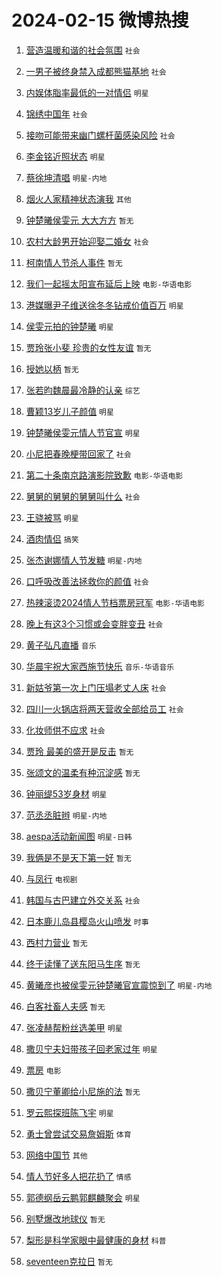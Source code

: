 # 2024-02-15 微博热搜 
1. [营造温暖和谐的社会氛围](https://m.weibo.cn/search?containerid=100103type%3D1%26t%3D10%26q%3D%23%E8%90%A5%E9%80%A0%E6%B8%A9%E6%9A%96%E5%92%8C%E8%B0%90%E7%9A%84%E7%A4%BE%E4%BC%9A%E6%B0%9B%E5%9B%B4%23&stream_entry_id=51&isnewpage=1&extparam=seat%3D1%26pos%3D0%26dgr%3D0%26filter_type%3Drealtimehot%26c_type%3D51%26stream_entry_id%3D51%26cate%3D10103%26q%3D%2523%25E8%2590%25A5%25E9%2580%25A0%25E6%25B8%25A9%25E6%259A%2596%25E5%2592%258C%25E8%25B0%2590%25E7%259A%2584%25E7%25A4%25BE%25E4%25BC%259A%25E6%25B0%259B%25E5%259B%25B4%2523%26display_time%3D1707930266%26pre_seqid%3D1707930266480029873121) `社会` 

2. [一男子被终身禁入成都熊猫基地](https://m.weibo.cn/search?containerid=100103type%3D1%26t%3D10%26q%3D%23%E4%B8%80%E7%94%B7%E5%AD%90%E8%A2%AB%E7%BB%88%E8%BA%AB%E7%A6%81%E5%85%A5%E6%88%90%E9%83%BD%E7%86%8A%E7%8C%AB%E5%9F%BA%E5%9C%B0%23&stream_entry_id=31&isnewpage=1&extparam=seat%3D1%26band_rank%3D1%26filter_type%3Drealtimehot%26c_type%3D31%26realpos%3D1%26cate%3D5001%26lcate%3D5001%26flag%3D2%26dgr%3D0%26q%3D%2523%25E4%25B8%2580%25E7%2594%25B7%25E5%25AD%2590%25E8%25A2%25AB%25E7%25BB%2588%25E8%25BA%25AB%25E7%25A6%2581%25E5%2585%25A5%25E6%2588%2590%25E9%2583%25BD%25E7%2586%258A%25E7%258C%25AB%25E5%259F%25BA%25E5%259C%25B0%2523%26stream_entry_id%3D31%26pos%3D0%26display_time%3D1707930266%26pre_seqid%3D1707930266480029873121) `社会` 

3. [内娱体脂率最低的一对情侣](https://m.weibo.cn/search?containerid=100103type%3D1%26t%3D10%26q%3D%23%E5%86%85%E5%A8%B1%E4%BD%93%E8%84%82%E7%8E%87%E6%9C%80%E4%BD%8E%E7%9A%84%E4%B8%80%E5%AF%B9%E6%83%85%E4%BE%A3%23&stream_entry_id=31&isnewpage=1&extparam=seat%3D1%26band_rank%3D2%26filter_type%3Drealtimehot%26c_type%3D31%26realpos%3D2%26cate%3D5001%26lcate%3D5001%26flag%3D16%26dgr%3D0%26q%3D%2523%25E5%2586%2585%25E5%25A8%25B1%25E4%25BD%2593%25E8%2584%2582%25E7%258E%2587%25E6%259C%2580%25E4%25BD%258E%25E7%259A%2584%25E4%25B8%2580%25E5%25AF%25B9%25E6%2583%2585%25E4%25BE%25A3%2523%26stream_entry_id%3D31%26pos%3D1%26display_time%3D1707930266%26pre_seqid%3D1707930266480029873121) `明星` 

4. [锦绣中国年](https://m.weibo.cn/search?containerid=100103type%3D1%26t%3D10%26q%3D%23%E9%94%A6%E7%BB%A3%E4%B8%AD%E5%9B%BD%E5%B9%B4%23&stream_entry_id=31&isnewpage=1&extparam=seat%3D1%26band_rank%3D3%26filter_type%3Drealtimehot%26c_type%3D31%26realpos%3D3%26cate%3D5001%26lcate%3D5001%26flag%3D0%26dgr%3D0%26q%3D%2523%25E9%2594%25A6%25E7%25BB%25A3%25E4%25B8%25AD%25E5%259B%25BD%25E5%25B9%25B4%2523%26stream_entry_id%3D31%26pos%3D2%26display_time%3D1707930266%26pre_seqid%3D1707930266480029873121) `社会` 

5. [接吻可能带来幽门螺杆菌感染风险](https://m.weibo.cn/search?containerid=100103type%3D1%26t%3D10%26q%3D%23%E6%8E%A5%E5%90%BB%E5%8F%AF%E8%83%BD%E5%B8%A6%E6%9D%A5%E5%B9%BD%E9%97%A8%E8%9E%BA%E6%9D%86%E8%8F%8C%E6%84%9F%E6%9F%93%E9%A3%8E%E9%99%A9%23&stream_entry_id=31&isnewpage=1&extparam=seat%3D1%26band_rank%3D4%26filter_type%3Drealtimehot%26c_type%3D31%26realpos%3D4%26cate%3D5001%26lcate%3D5001%26flag%3D1%26dgr%3D0%26q%3D%2523%25E6%258E%25A5%25E5%2590%25BB%25E5%258F%25AF%25E8%2583%25BD%25E5%25B8%25A6%25E6%259D%25A5%25E5%25B9%25BD%25E9%2597%25A8%25E8%259E%25BA%25E6%259D%2586%25E8%258F%258C%25E6%2584%259F%25E6%259F%2593%25E9%25A3%258E%25E9%2599%25A9%2523%26stream_entry_id%3D31%26pos%3D3%26display_time%3D1707930266%26pre_seqid%3D1707930266480029873121) `社会` 

6. [李金铭近照状态](https://m.weibo.cn/search?containerid=100103type%3D1%26t%3D10%26q%3D%23%E6%9D%8E%E9%87%91%E9%93%AD%E8%BF%91%E7%85%A7%E7%8A%B6%E6%80%81%23&stream_entry_id=31&isnewpage=1&extparam=seat%3D1%26band_rank%3D5%26filter_type%3Drealtimehot%26c_type%3D31%26realpos%3D5%26cate%3D5001%26lcate%3D5001%26flag%3D2%26dgr%3D0%26q%3D%2523%25E6%259D%258E%25E9%2587%2591%25E9%2593%25AD%25E8%25BF%2591%25E7%2585%25A7%25E7%258A%25B6%25E6%2580%2581%2523%26stream_entry_id%3D31%26pos%3D4%26display_time%3D1707930266%26pre_seqid%3D1707930266480029873121) `明星` 

7. [蔡徐坤清唱](https://m.weibo.cn/search?containerid=100103type%3D1%26t%3D10%26q%3D%23%E8%94%A1%E5%BE%90%E5%9D%A4%E6%B8%85%E5%94%B1%23&stream_entry_id=31&isnewpage=1&extparam=seat%3D1%26band_rank%3D6%26filter_type%3Drealtimehot%26c_type%3D31%26realpos%3D6%26cate%3D5001%26lcate%3D5001%26flag%3D0%26dgr%3D0%26q%3D%2523%25E8%2594%25A1%25E5%25BE%2590%25E5%259D%25A4%25E6%25B8%2585%25E5%2594%25B1%2523%26stream_entry_id%3D31%26pos%3D5%26display_time%3D1707930266%26pre_seqid%3D1707930266480029873121) `明星-内地` 

8. [烟火人家精神状态演我](https://m.weibo.cn/search?containerid=100103type%3D1%26t%3D10%26q%3D%23%E7%83%9F%E7%81%AB%E4%BA%BA%E5%AE%B6%E7%B2%BE%E7%A5%9E%E7%8A%B6%E6%80%81%E6%BC%94%E6%88%91%23&stream_entry_id=31&isnewpage=1&extparam=seat%3D1%26band_rank%3D7%26lcate%3D5001%26filter_type%3Drealtimehot%26cate%3D5001%26q%3D%2523%25E7%2583%259F%25E7%2581%25AB%25E4%25BA%25BA%25E5%25AE%25B6%25E7%25B2%25BE%25E7%25A5%259E%25E7%258A%25B6%25E6%2580%2581%25E6%25BC%2594%25E6%2588%2591%2523%26dgr%3D0%26pos%3D6%26adid%3D223400%26topic_ad%3D1%26stream_entry_id%3D31%26is_ad_pos%3D1%26c_type%3D31%26display_time%3D1707930266%26pre_seqid%3D1707930266480029873121) `其他` 

9. [钟楚曦侯雯元 大大方方](https://m.weibo.cn/search?containerid=100103type%3D1%26t%3D10%26q%3D%E9%92%9F%E6%A5%9A%E6%9B%A6%E4%BE%AF%E9%9B%AF%E5%85%83+%E5%A4%A7%E5%A4%A7%E6%96%B9%E6%96%B9&stream_entry_id=31&isnewpage=1&extparam=seat%3D1%26band_rank%3D7%26filter_type%3Drealtimehot%26c_type%3D31%26realpos%3D7%26cate%3D5001%26lcate%3D5001%26flag%3D16%26dgr%3D0%26q%3D%25E9%2592%259F%25E6%25A5%259A%25E6%259B%25A6%25E4%25BE%25AF%25E9%259B%25AF%25E5%2585%2583%2520%25E5%25A4%25A7%25E5%25A4%25A7%25E6%2596%25B9%25E6%2596%25B9%26stream_entry_id%3D31%26pos%3D7%26display_time%3D1707930266%26pre_seqid%3D1707930266480029873121) `暂无` 

10. [农村大龄男开始迎娶二婚女](https://m.weibo.cn/search?containerid=100103type%3D1%26t%3D10%26q%3D%23%E5%86%9C%E6%9D%91%E5%A4%A7%E9%BE%84%E7%94%B7%E5%BC%80%E5%A7%8B%E8%BF%8E%E5%A8%B6%E4%BA%8C%E5%A9%9A%E5%A5%B3%23&stream_entry_id=31&isnewpage=1&extparam=seat%3D1%26band_rank%3D8%26filter_type%3Drealtimehot%26c_type%3D31%26realpos%3D8%26cate%3D5001%26lcate%3D5001%26flag%3D2%26dgr%3D0%26q%3D%2523%25E5%2586%259C%25E6%259D%2591%25E5%25A4%25A7%25E9%25BE%2584%25E7%2594%25B7%25E5%25BC%2580%25E5%25A7%258B%25E8%25BF%258E%25E5%25A8%25B6%25E4%25BA%258C%25E5%25A9%259A%25E5%25A5%25B3%2523%26stream_entry_id%3D31%26pos%3D8%26display_time%3D1707930266%26pre_seqid%3D1707930266480029873121) `社会` 

11. [柯南情人节杀人事件](https://m.weibo.cn/search?containerid=100103type%3D1%26t%3D10%26q%3D%E6%9F%AF%E5%8D%97%E6%83%85%E4%BA%BA%E8%8A%82%E6%9D%80%E4%BA%BA%E4%BA%8B%E4%BB%B6&stream_entry_id=31&isnewpage=1&extparam=seat%3D1%26band_rank%3D9%26filter_type%3Drealtimehot%26c_type%3D31%26realpos%3D9%26cate%3D5001%26lcate%3D5001%26flag%3D2%26dgr%3D0%26q%3D%25E6%259F%25AF%25E5%258D%2597%25E6%2583%2585%25E4%25BA%25BA%25E8%258A%2582%25E6%259D%2580%25E4%25BA%25BA%25E4%25BA%258B%25E4%25BB%25B6%26stream_entry_id%3D31%26pos%3D9%26display_time%3D1707930266%26pre_seqid%3D1707930266480029873121) `暂无` 

12. [我们一起摇太阳宣布延后上映](https://m.weibo.cn/search?containerid=100103type%3D1%26t%3D10%26q%3D%23%E6%88%91%E4%BB%AC%E4%B8%80%E8%B5%B7%E6%91%87%E5%A4%AA%E9%98%B3%E5%AE%A3%E5%B8%83%E5%BB%B6%E5%90%8E%E4%B8%8A%E6%98%A0%23&stream_entry_id=31&isnewpage=1&extparam=seat%3D1%26band_rank%3D10%26filter_type%3Drealtimehot%26c_type%3D31%26realpos%3D10%26cate%3D5001%26lcate%3D5001%26flag%3D0%26dgr%3D0%26q%3D%2523%25E6%2588%2591%25E4%25BB%25AC%25E4%25B8%2580%25E8%25B5%25B7%25E6%2591%2587%25E5%25A4%25AA%25E9%2598%25B3%25E5%25AE%25A3%25E5%25B8%2583%25E5%25BB%25B6%25E5%2590%258E%25E4%25B8%258A%25E6%2598%25A0%2523%26stream_entry_id%3D31%26pos%3D10%26display_time%3D1707930266%26pre_seqid%3D1707930266480029873121) `电影-华语电影` 

13. [港媒曝尹子维送徐冬冬钻戒价值百万](https://m.weibo.cn/search?containerid=100103type%3D1%26t%3D10%26q%3D%23%E6%B8%AF%E5%AA%92%E6%9B%9D%E5%B0%B9%E5%AD%90%E7%BB%B4%E9%80%81%E5%BE%90%E5%86%AC%E5%86%AC%E9%92%BB%E6%88%92%E4%BB%B7%E5%80%BC%E7%99%BE%E4%B8%87%23&stream_entry_id=31&isnewpage=1&extparam=seat%3D1%26band_rank%3D11%26filter_type%3Drealtimehot%26c_type%3D31%26realpos%3D11%26cate%3D5001%26lcate%3D5001%26flag%3D1%26dgr%3D0%26q%3D%2523%25E6%25B8%25AF%25E5%25AA%2592%25E6%259B%259D%25E5%25B0%25B9%25E5%25AD%2590%25E7%25BB%25B4%25E9%2580%2581%25E5%25BE%2590%25E5%2586%25AC%25E5%2586%25AC%25E9%2592%25BB%25E6%2588%2592%25E4%25BB%25B7%25E5%2580%25BC%25E7%2599%25BE%25E4%25B8%2587%2523%26stream_entry_id%3D31%26pos%3D11%26display_time%3D1707930266%26pre_seqid%3D1707930266480029873121) `明星` 

14. [侯雯元拍的钟楚曦](https://m.weibo.cn/search?containerid=100103type%3D1%26t%3D10%26q%3D%23%E4%BE%AF%E9%9B%AF%E5%85%83%E6%8B%8D%E7%9A%84%E9%92%9F%E6%A5%9A%E6%9B%A6%23&stream_entry_id=31&isnewpage=1&extparam=seat%3D1%26band_rank%3D12%26filter_type%3Drealtimehot%26c_type%3D31%26realpos%3D12%26cate%3D5001%26lcate%3D5001%26flag%3D2%26dgr%3D0%26q%3D%2523%25E4%25BE%25AF%25E9%259B%25AF%25E5%2585%2583%25E6%258B%258D%25E7%259A%2584%25E9%2592%259F%25E6%25A5%259A%25E6%259B%25A6%2523%26stream_entry_id%3D31%26pos%3D12%26display_time%3D1707930266%26pre_seqid%3D1707930266480029873121) `明星` 

15. [贾玲张小斐 珍贵的女性友谊](https://m.weibo.cn/search?containerid=100103type%3D1%26t%3D10%26q%3D%E8%B4%BE%E7%8E%B2%E5%BC%A0%E5%B0%8F%E6%96%90+%E7%8F%8D%E8%B4%B5%E7%9A%84%E5%A5%B3%E6%80%A7%E5%8F%8B%E8%B0%8A&stream_entry_id=31&isnewpage=1&extparam=seat%3D1%26band_rank%3D13%26filter_type%3Drealtimehot%26c_type%3D31%26realpos%3D13%26cate%3D5001%26lcate%3D5001%26flag%3D0%26dgr%3D0%26q%3D%25E8%25B4%25BE%25E7%258E%25B2%25E5%25BC%25A0%25E5%25B0%258F%25E6%2596%2590%2520%25E7%258F%258D%25E8%25B4%25B5%25E7%259A%2584%25E5%25A5%25B3%25E6%2580%25A7%25E5%258F%258B%25E8%25B0%258A%26stream_entry_id%3D31%26pos%3D13%26display_time%3D1707930266%26pre_seqid%3D1707930266480029873121) `暂无` 

16. [授她以柄](https://m.weibo.cn/search?containerid=100103type%3D1%26t%3D10%26q%3D%E6%8E%88%E5%A5%B9%E4%BB%A5%E6%9F%84&stream_entry_id=31&isnewpage=1&extparam=seat%3D1%26band_rank%3D14%26filter_type%3Drealtimehot%26c_type%3D31%26realpos%3D14%26cate%3D5001%26lcate%3D5001%26flag%3D1%26dgr%3D0%26q%3D%25E6%258E%2588%25E5%25A5%25B9%25E4%25BB%25A5%25E6%259F%2584%26stream_entry_id%3D31%26pos%3D14%26display_time%3D1707930266%26pre_seqid%3D1707930266480029873121) `暂无` 

17. [张若昀魏晨最冷静的认亲](https://m.weibo.cn/search?containerid=100103type%3D1%26t%3D10%26q%3D%E5%BC%A0%E8%8B%A5%E6%98%80%E9%AD%8F%E6%99%A8%E6%9C%80%E5%86%B7%E9%9D%99%E7%9A%84%E8%AE%A4%E4%BA%B2&stream_entry_id=31&isnewpage=1&extparam=seat%3D1%26band_rank%3D15%26filter_type%3Drealtimehot%26c_type%3D31%26realpos%3D15%26cate%3D5001%26lcate%3D5001%26flag%3D2%26dgr%3D0%26q%3D%25E5%25BC%25A0%25E8%258B%25A5%25E6%2598%2580%25E9%25AD%258F%25E6%2599%25A8%25E6%259C%2580%25E5%2586%25B7%25E9%259D%2599%25E7%259A%2584%25E8%25AE%25A4%25E4%25BA%25B2%26stream_entry_id%3D31%26pos%3D15%26display_time%3D1707930266%26pre_seqid%3D1707930266480029873121) `综艺` 

18. [曹颖13岁儿子颜值](https://m.weibo.cn/search?containerid=100103type%3D1%26t%3D10%26q%3D%23%E6%9B%B9%E9%A2%9613%E5%B2%81%E5%84%BF%E5%AD%90%E9%A2%9C%E5%80%BC%23&stream_entry_id=31&isnewpage=1&extparam=seat%3D1%26band_rank%3D16%26filter_type%3Drealtimehot%26c_type%3D31%26realpos%3D16%26cate%3D5001%26lcate%3D5001%26flag%3D2%26dgr%3D0%26q%3D%2523%25E6%259B%25B9%25E9%25A2%259613%25E5%25B2%2581%25E5%2584%25BF%25E5%25AD%2590%25E9%25A2%259C%25E5%2580%25BC%2523%26stream_entry_id%3D31%26pos%3D16%26display_time%3D1707930266%26pre_seqid%3D1707930266480029873121) `明星` 

19. [钟楚曦侯雯元情人节官宣](https://m.weibo.cn/search?containerid=100103type%3D1%26t%3D10%26q%3D%23%E9%92%9F%E6%A5%9A%E6%9B%A6%E4%BE%AF%E9%9B%AF%E5%85%83%E6%83%85%E4%BA%BA%E8%8A%82%E5%AE%98%E5%AE%A3%23&stream_entry_id=31&isnewpage=1&extparam=seat%3D1%26band_rank%3D17%26filter_type%3Drealtimehot%26c_type%3D31%26realpos%3D17%26cate%3D5001%26lcate%3D5001%26flag%3D0%26dgr%3D0%26q%3D%2523%25E9%2592%259F%25E6%25A5%259A%25E6%259B%25A6%25E4%25BE%25AF%25E9%259B%25AF%25E5%2585%2583%25E6%2583%2585%25E4%25BA%25BA%25E8%258A%2582%25E5%25AE%2598%25E5%25AE%25A3%2523%26stream_entry_id%3D31%26pos%3D17%26display_time%3D1707930266%26pre_seqid%3D1707930266480029873121) `明星` 

20. [小尼把春晚梗带回家了](https://m.weibo.cn/search?containerid=100103type%3D1%26t%3D10%26q%3D%23%E5%B0%8F%E5%B0%BC%E6%8A%8A%E6%98%A5%E6%99%9A%E6%A2%97%E5%B8%A6%E5%9B%9E%E5%AE%B6%E4%BA%86%23&stream_entry_id=31&isnewpage=1&extparam=seat%3D1%26band_rank%3D18%26filter_type%3Drealtimehot%26c_type%3D31%26realpos%3D18%26cate%3D5001%26lcate%3D5001%26flag%3D2%26dgr%3D0%26q%3D%2523%25E5%25B0%258F%25E5%25B0%25BC%25E6%258A%258A%25E6%2598%25A5%25E6%2599%259A%25E6%25A2%2597%25E5%25B8%25A6%25E5%259B%259E%25E5%25AE%25B6%25E4%25BA%2586%2523%26stream_entry_id%3D31%26pos%3D18%26display_time%3D1707930266%26pre_seqid%3D1707930266480029873121) `社会` 

21. [第二十条南京路演影院致歉](https://m.weibo.cn/search?containerid=100103type%3D1%26t%3D10%26q%3D%23%E7%AC%AC%E4%BA%8C%E5%8D%81%E6%9D%A1%E5%8D%97%E4%BA%AC%E8%B7%AF%E6%BC%94%E5%BD%B1%E9%99%A2%E8%87%B4%E6%AD%89%23&stream_entry_id=31&isnewpage=1&extparam=seat%3D1%26band_rank%3D19%26filter_type%3Drealtimehot%26c_type%3D31%26realpos%3D19%26cate%3D5001%26lcate%3D5001%26flag%3D0%26dgr%3D0%26q%3D%2523%25E7%25AC%25AC%25E4%25BA%258C%25E5%258D%2581%25E6%259D%25A1%25E5%258D%2597%25E4%25BA%25AC%25E8%25B7%25AF%25E6%25BC%2594%25E5%25BD%25B1%25E9%2599%25A2%25E8%2587%25B4%25E6%25AD%2589%2523%26stream_entry_id%3D31%26pos%3D19%26display_time%3D1707930266%26pre_seqid%3D1707930266480029873121) `电影-华语电影` 

22. [舅舅的舅舅的舅舅叫什么](https://m.weibo.cn/search?containerid=100103type%3D1%26t%3D10%26q%3D%23%E8%88%85%E8%88%85%E7%9A%84%E8%88%85%E8%88%85%E7%9A%84%E8%88%85%E8%88%85%E5%8F%AB%E4%BB%80%E4%B9%88%23&stream_entry_id=31&isnewpage=1&extparam=seat%3D1%26band_rank%3D20%26filter_type%3Drealtimehot%26c_type%3D31%26realpos%3D20%26cate%3D5001%26lcate%3D5001%26flag%3D0%26dgr%3D0%26q%3D%2523%25E8%2588%2585%25E8%2588%2585%25E7%259A%2584%25E8%2588%2585%25E8%2588%2585%25E7%259A%2584%25E8%2588%2585%25E8%2588%2585%25E5%258F%25AB%25E4%25BB%2580%25E4%25B9%2588%2523%26stream_entry_id%3D31%26pos%3D20%26display_time%3D1707930266%26pre_seqid%3D1707930266480029873121) `社会` 

23. [王骁被骂](https://m.weibo.cn/search?containerid=100103type%3D1%26t%3D10%26q%3D%E7%8E%8B%E9%AA%81%E8%A2%AB%E9%AA%82&stream_entry_id=31&isnewpage=1&extparam=seat%3D1%26band_rank%3D21%26filter_type%3Drealtimehot%26c_type%3D31%26realpos%3D21%26cate%3D5001%26lcate%3D5001%26flag%3D2%26dgr%3D0%26q%3D%25E7%258E%258B%25E9%25AA%2581%25E8%25A2%25AB%25E9%25AA%2582%26stream_entry_id%3D31%26pos%3D21%26display_time%3D1707930266%26pre_seqid%3D1707930266480029873121) `明星` 

24. [酒肉情侣](https://m.weibo.cn/search?containerid=100103type%3D1%26t%3D10%26q%3D%E9%85%92%E8%82%89%E6%83%85%E4%BE%A3&stream_entry_id=31&isnewpage=1&extparam=seat%3D1%26band_rank%3D22%26filter_type%3Drealtimehot%26c_type%3D31%26realpos%3D22%26cate%3D5001%26lcate%3D5001%26flag%3D0%26dgr%3D0%26q%3D%25E9%2585%2592%25E8%2582%2589%25E6%2583%2585%25E4%25BE%25A3%26stream_entry_id%3D31%26pos%3D22%26display_time%3D1707930266%26pre_seqid%3D1707930266480029873121) `搞笑` 

25. [张杰谢娜情人节发糖](https://m.weibo.cn/search?containerid=100103type%3D1%26t%3D10%26q%3D%23%E5%BC%A0%E6%9D%B0%E8%B0%A2%E5%A8%9C%E6%83%85%E4%BA%BA%E8%8A%82%E5%8F%91%E7%B3%96%23&stream_entry_id=31&isnewpage=1&extparam=seat%3D1%26band_rank%3D23%26filter_type%3Drealtimehot%26c_type%3D31%26realpos%3D23%26cate%3D5001%26lcate%3D5001%26flag%3D0%26dgr%3D0%26q%3D%2523%25E5%25BC%25A0%25E6%259D%25B0%25E8%25B0%25A2%25E5%25A8%259C%25E6%2583%2585%25E4%25BA%25BA%25E8%258A%2582%25E5%258F%2591%25E7%25B3%2596%2523%26stream_entry_id%3D31%26pos%3D23%26display_time%3D1707930266%26pre_seqid%3D1707930266480029873121) `明星-内地` 

26. [口呼吸改善法拯救你的颜值](https://m.weibo.cn/search?containerid=100103type%3D1%26t%3D10%26q%3D%23%E5%8F%A3%E5%91%BC%E5%90%B8%E6%94%B9%E5%96%84%E6%B3%95%E6%8B%AF%E6%95%91%E4%BD%A0%E7%9A%84%E9%A2%9C%E5%80%BC%23&stream_entry_id=31&isnewpage=1&extparam=seat%3D1%26band_rank%3D24%26filter_type%3Drealtimehot%26c_type%3D31%26realpos%3D24%26cate%3D5001%26lcate%3D5001%26flag%3D0%26dgr%3D0%26q%3D%2523%25E5%258F%25A3%25E5%2591%25BC%25E5%2590%25B8%25E6%2594%25B9%25E5%2596%2584%25E6%25B3%2595%25E6%258B%25AF%25E6%2595%2591%25E4%25BD%25A0%25E7%259A%2584%25E9%25A2%259C%25E5%2580%25BC%2523%26stream_entry_id%3D31%26pos%3D24%26display_time%3D1707930266%26pre_seqid%3D1707930266480029873121) `社会` 

27. [热辣滚烫2024情人节档票房冠军](https://m.weibo.cn/search?containerid=100103type%3D1%26t%3D10%26q%3D%23%E7%83%AD%E8%BE%A3%E6%BB%9A%E7%83%AB2024%E6%83%85%E4%BA%BA%E8%8A%82%E6%A1%A3%E7%A5%A8%E6%88%BF%E5%86%A0%E5%86%9B%23&stream_entry_id=31&isnewpage=1&extparam=seat%3D1%26band_rank%3D25%26filter_type%3Drealtimehot%26c_type%3D31%26realpos%3D25%26cate%3D5001%26lcate%3D5001%26flag%3D1%26dgr%3D0%26q%3D%2523%25E7%2583%25AD%25E8%25BE%25A3%25E6%25BB%259A%25E7%2583%25AB2024%25E6%2583%2585%25E4%25BA%25BA%25E8%258A%2582%25E6%25A1%25A3%25E7%25A5%25A8%25E6%2588%25BF%25E5%2586%25A0%25E5%2586%259B%2523%26stream_entry_id%3D31%26pos%3D25%26display_time%3D1707930266%26pre_seqid%3D1707930266480029873121) `电影-华语电影` 

28. [晚上有这3个习惯或会变胖变丑](https://m.weibo.cn/search?containerid=100103type%3D1%26t%3D10%26q%3D%23%E6%99%9A%E4%B8%8A%E6%9C%89%E8%BF%993%E4%B8%AA%E4%B9%A0%E6%83%AF%E6%88%96%E4%BC%9A%E5%8F%98%E8%83%96%E5%8F%98%E4%B8%91%23&stream_entry_id=31&isnewpage=1&extparam=seat%3D1%26band_rank%3D26%26filter_type%3Drealtimehot%26c_type%3D31%26realpos%3D26%26cate%3D5001%26lcate%3D5001%26flag%3D0%26dgr%3D0%26q%3D%2523%25E6%2599%259A%25E4%25B8%258A%25E6%259C%2589%25E8%25BF%25993%25E4%25B8%25AA%25E4%25B9%25A0%25E6%2583%25AF%25E6%2588%2596%25E4%25BC%259A%25E5%258F%2598%25E8%2583%2596%25E5%258F%2598%25E4%25B8%2591%2523%26stream_entry_id%3D31%26pos%3D26%26display_time%3D1707930266%26pre_seqid%3D1707930266480029873121) `社会` 

29. [黄子弘凡直播](https://m.weibo.cn/search?containerid=100103type%3D1%26t%3D10%26q%3D%23%E9%BB%84%E5%AD%90%E5%BC%98%E5%87%A1%E7%9B%B4%E6%92%AD%23&stream_entry_id=31&isnewpage=1&extparam=seat%3D1%26band_rank%3D27%26filter_type%3Drealtimehot%26c_type%3D31%26realpos%3D27%26cate%3D5001%26lcate%3D5001%26flag%3D1%26dgr%3D0%26q%3D%2523%25E9%25BB%2584%25E5%25AD%2590%25E5%25BC%2598%25E5%2587%25A1%25E7%259B%25B4%25E6%2592%25AD%2523%26stream_entry_id%3D31%26pos%3D27%26display_time%3D1707930266%26pre_seqid%3D1707930266480029873121) `音乐` 

30. [华晨宇祝大家西施节快乐](https://m.weibo.cn/search?containerid=100103type%3D1%26t%3D10%26q%3D%23%E5%8D%8E%E6%99%A8%E5%AE%87%E7%A5%9D%E5%A4%A7%E5%AE%B6%E8%A5%BF%E6%96%BD%E8%8A%82%E5%BF%AB%E4%B9%90%23&stream_entry_id=31&isnewpage=1&extparam=seat%3D1%26band_rank%3D28%26filter_type%3Drealtimehot%26c_type%3D31%26realpos%3D28%26cate%3D5001%26lcate%3D5001%26flag%3D1%26dgr%3D0%26q%3D%2523%25E5%258D%258E%25E6%2599%25A8%25E5%25AE%2587%25E7%25A5%259D%25E5%25A4%25A7%25E5%25AE%25B6%25E8%25A5%25BF%25E6%2596%25BD%25E8%258A%2582%25E5%25BF%25AB%25E4%25B9%2590%2523%26stream_entry_id%3D31%26pos%3D28%26display_time%3D1707930266%26pre_seqid%3D1707930266480029873121) `音乐-华语音乐` 

31. [新姑爷第一次上门压塌老丈人床](https://m.weibo.cn/search?containerid=100103type%3D1%26t%3D10%26q%3D%23%E6%96%B0%E5%A7%91%E7%88%B7%E7%AC%AC%E4%B8%80%E6%AC%A1%E4%B8%8A%E9%97%A8%E5%8E%8B%E5%A1%8C%E8%80%81%E4%B8%88%E4%BA%BA%E5%BA%8A%23&stream_entry_id=31&isnewpage=1&extparam=seat%3D1%26band_rank%3D29%26filter_type%3Drealtimehot%26c_type%3D31%26realpos%3D29%26cate%3D5001%26lcate%3D5001%26flag%3D0%26dgr%3D0%26q%3D%2523%25E6%2596%25B0%25E5%25A7%2591%25E7%2588%25B7%25E7%25AC%25AC%25E4%25B8%2580%25E6%25AC%25A1%25E4%25B8%258A%25E9%2597%25A8%25E5%258E%258B%25E5%25A1%258C%25E8%2580%2581%25E4%25B8%2588%25E4%25BA%25BA%25E5%25BA%258A%2523%26stream_entry_id%3D31%26pos%3D29%26display_time%3D1707930266%26pre_seqid%3D1707930266480029873121) `社会` 

32. [四川一火锅店将两天营收全部给员工](https://m.weibo.cn/search?containerid=100103type%3D1%26t%3D10%26q%3D%23%E5%9B%9B%E5%B7%9D%E4%B8%80%E7%81%AB%E9%94%85%E5%BA%97%E5%B0%86%E4%B8%A4%E5%A4%A9%E8%90%A5%E6%94%B6%E5%85%A8%E9%83%A8%E7%BB%99%E5%91%98%E5%B7%A5%23&stream_entry_id=31&isnewpage=1&extparam=seat%3D1%26band_rank%3D30%26filter_type%3Drealtimehot%26c_type%3D31%26realpos%3D30%26cate%3D5001%26lcate%3D5001%26flag%3D32768%26dgr%3D0%26q%3D%2523%25E5%259B%259B%25E5%25B7%259D%25E4%25B8%2580%25E7%2581%25AB%25E9%2594%2585%25E5%25BA%2597%25E5%25B0%2586%25E4%25B8%25A4%25E5%25A4%25A9%25E8%2590%25A5%25E6%2594%25B6%25E5%2585%25A8%25E9%2583%25A8%25E7%25BB%2599%25E5%2591%2598%25E5%25B7%25A5%2523%26stream_entry_id%3D31%26pos%3D30%26display_time%3D1707930266%26pre_seqid%3D1707930266480029873121) `社会` 

33. [化妆师供不应求](https://m.weibo.cn/search?containerid=100103type%3D1%26t%3D10%26q%3D%23%E5%8C%96%E5%A6%86%E5%B8%88%E4%BE%9B%E4%B8%8D%E5%BA%94%E6%B1%82%23&stream_entry_id=31&isnewpage=1&extparam=seat%3D1%26band_rank%3D31%26filter_type%3Drealtimehot%26c_type%3D31%26realpos%3D31%26cate%3D5001%26lcate%3D5001%26flag%3D0%26dgr%3D0%26q%3D%2523%25E5%258C%2596%25E5%25A6%2586%25E5%25B8%2588%25E4%25BE%259B%25E4%25B8%258D%25E5%25BA%2594%25E6%25B1%2582%2523%26stream_entry_id%3D31%26pos%3D31%26display_time%3D1707930266%26pre_seqid%3D1707930266480029873121) `社会` 

34. [贾玲 最美的盛开是反击](https://m.weibo.cn/search?containerid=100103type%3D1%26t%3D10%26q%3D%E8%B4%BE%E7%8E%B2+%E6%9C%80%E7%BE%8E%E7%9A%84%E7%9B%9B%E5%BC%80%E6%98%AF%E5%8F%8D%E5%87%BB&stream_entry_id=31&isnewpage=1&extparam=seat%3D1%26band_rank%3D32%26filter_type%3Drealtimehot%26c_type%3D31%26realpos%3D32%26cate%3D5001%26lcate%3D5001%26flag%3D0%26dgr%3D0%26q%3D%25E8%25B4%25BE%25E7%258E%25B2%2520%25E6%259C%2580%25E7%25BE%258E%25E7%259A%2584%25E7%259B%259B%25E5%25BC%2580%25E6%2598%25AF%25E5%258F%258D%25E5%2587%25BB%26stream_entry_id%3D31%26pos%3D32%26display_time%3D1707930266%26pre_seqid%3D1707930266480029873121) `暂无` 

35. [张颂文的温柔有种沉淀感](https://m.weibo.cn/search?containerid=100103type%3D1%26t%3D10%26q%3D%E5%BC%A0%E9%A2%82%E6%96%87%E7%9A%84%E6%B8%A9%E6%9F%94%E6%9C%89%E7%A7%8D%E6%B2%89%E6%B7%80%E6%84%9F&stream_entry_id=31&isnewpage=1&extparam=seat%3D1%26band_rank%3D33%26filter_type%3Drealtimehot%26c_type%3D31%26realpos%3D33%26cate%3D5001%26lcate%3D5001%26flag%3D1%26dgr%3D0%26q%3D%25E5%25BC%25A0%25E9%25A2%2582%25E6%2596%2587%25E7%259A%2584%25E6%25B8%25A9%25E6%259F%2594%25E6%259C%2589%25E7%25A7%258D%25E6%25B2%2589%25E6%25B7%2580%25E6%2584%259F%26stream_entry_id%3D31%26pos%3D33%26display_time%3D1707930266%26pre_seqid%3D1707930266480029873121) `暂无` 

36. [钟丽缇53岁身材](https://m.weibo.cn/search?containerid=100103type%3D1%26t%3D10%26q%3D%23%E9%92%9F%E4%B8%BD%E7%BC%8753%E5%B2%81%E8%BA%AB%E6%9D%90%23&stream_entry_id=31&isnewpage=1&extparam=seat%3D1%26band_rank%3D34%26filter_type%3Drealtimehot%26c_type%3D31%26realpos%3D34%26cate%3D5001%26lcate%3D5001%26flag%3D0%26dgr%3D0%26q%3D%2523%25E9%2592%259F%25E4%25B8%25BD%25E7%25BC%258753%25E5%25B2%2581%25E8%25BA%25AB%25E6%259D%2590%2523%26stream_entry_id%3D31%26pos%3D34%26display_time%3D1707930266%26pre_seqid%3D1707930266480029873121) `明星` 

37. [范丞丞脏辫](https://m.weibo.cn/search?containerid=100103type%3D1%26t%3D10%26q%3D%E8%8C%83%E4%B8%9E%E4%B8%9E%E8%84%8F%E8%BE%AB&stream_entry_id=31&isnewpage=1&extparam=seat%3D1%26band_rank%3D35%26filter_type%3Drealtimehot%26c_type%3D31%26realpos%3D35%26cate%3D5001%26lcate%3D5001%26flag%3D0%26dgr%3D0%26q%3D%25E8%258C%2583%25E4%25B8%259E%25E4%25B8%259E%25E8%2584%258F%25E8%25BE%25AB%26stream_entry_id%3D31%26pos%3D35%26display_time%3D1707930266%26pre_seqid%3D1707930266480029873121) `明星-内地` 

38. [aespa活动新闻图](https://m.weibo.cn/search?containerid=100103type%3D1%26t%3D10%26q%3Daespa%E6%B4%BB%E5%8A%A8%E6%96%B0%E9%97%BB%E5%9B%BE&stream_entry_id=31&isnewpage=1&extparam=seat%3D1%26band_rank%3D36%26filter_type%3Drealtimehot%26c_type%3D31%26realpos%3D36%26cate%3D5001%26lcate%3D5001%26flag%3D1%26dgr%3D0%26q%3Daespa%25E6%25B4%25BB%25E5%258A%25A8%25E6%2596%25B0%25E9%2597%25BB%25E5%259B%25BE%26stream_entry_id%3D31%26pos%3D36%26display_time%3D1707930266%26pre_seqid%3D1707930266480029873121) `明星-日韩` 

39. [我俩是不是天下第一好](https://m.weibo.cn/search?containerid=100103type%3D1%26t%3D10%26q%3D%E6%88%91%E4%BF%A9%E6%98%AF%E4%B8%8D%E6%98%AF%E5%A4%A9%E4%B8%8B%E7%AC%AC%E4%B8%80%E5%A5%BD&stream_entry_id=31&isnewpage=1&extparam=seat%3D1%26band_rank%3D37%26filter_type%3Drealtimehot%26c_type%3D31%26realpos%3D37%26cate%3D5001%26lcate%3D5001%26flag%3D0%26dgr%3D0%26q%3D%25E6%2588%2591%25E4%25BF%25A9%25E6%2598%25AF%25E4%25B8%258D%25E6%2598%25AF%25E5%25A4%25A9%25E4%25B8%258B%25E7%25AC%25AC%25E4%25B8%2580%25E5%25A5%25BD%26stream_entry_id%3D31%26pos%3D37%26display_time%3D1707930266%26pre_seqid%3D1707930266480029873121) `暂无` 

40. [与凤行](https://m.weibo.cn/search?containerid=100103type%3D1%26t%3D10%26q%3D%E4%B8%8E%E5%87%A4%E8%A1%8C&stream_entry_id=31&isnewpage=1&extparam=seat%3D1%26band_rank%3D38%26filter_type%3Drealtimehot%26c_type%3D31%26realpos%3D38%26cate%3D5001%26lcate%3D5001%26flag%3D0%26dgr%3D0%26q%3D%25E4%25B8%258E%25E5%2587%25A4%25E8%25A1%258C%26stream_entry_id%3D31%26pos%3D38%26display_time%3D1707930266%26pre_seqid%3D1707930266480029873121) `电视剧` 

41. [韩国与古巴建立外交关系](https://m.weibo.cn/search?containerid=100103type%3D1%26t%3D10%26q%3D%23%E9%9F%A9%E5%9B%BD%E4%B8%8E%E5%8F%A4%E5%B7%B4%E5%BB%BA%E7%AB%8B%E5%A4%96%E4%BA%A4%E5%85%B3%E7%B3%BB%23&stream_entry_id=31&isnewpage=1&extparam=seat%3D1%26band_rank%3D39%26filter_type%3Drealtimehot%26c_type%3D31%26realpos%3D39%26cate%3D5001%26lcate%3D5001%26flag%3D0%26dgr%3D0%26q%3D%2523%25E9%259F%25A9%25E5%259B%25BD%25E4%25B8%258E%25E5%258F%25A4%25E5%25B7%25B4%25E5%25BB%25BA%25E7%25AB%258B%25E5%25A4%2596%25E4%25BA%25A4%25E5%2585%25B3%25E7%25B3%25BB%2523%26stream_entry_id%3D31%26pos%3D39%26display_time%3D1707930266%26pre_seqid%3D1707930266480029873121) `社会` 

42. [日本鹿儿岛县樱岛火山喷发](https://m.weibo.cn/search?containerid=100103type%3D1%26t%3D10%26q%3D%23%E6%97%A5%E6%9C%AC%E9%B9%BF%E5%84%BF%E5%B2%9B%E5%8E%BF%E6%A8%B1%E5%B2%9B%E7%81%AB%E5%B1%B1%E5%96%B7%E5%8F%91%23&stream_entry_id=31&isnewpage=1&extparam=seat%3D1%26band_rank%3D40%26filter_type%3Drealtimehot%26c_type%3D31%26realpos%3D40%26cate%3D5001%26lcate%3D5001%26flag%3D0%26dgr%3D0%26q%3D%2523%25E6%2597%25A5%25E6%259C%25AC%25E9%25B9%25BF%25E5%2584%25BF%25E5%25B2%259B%25E5%258E%25BF%25E6%25A8%25B1%25E5%25B2%259B%25E7%2581%25AB%25E5%25B1%25B1%25E5%2596%25B7%25E5%258F%2591%2523%26stream_entry_id%3D31%26pos%3D40%26display_time%3D1707930266%26pre_seqid%3D1707930266480029873121) `时事` 

43. [西村力营业](https://m.weibo.cn/search?containerid=100103type%3D1%26t%3D10%26q%3D%23%E8%A5%BF%E6%9D%91%E5%8A%9B%E8%90%A5%E4%B8%9A%23&stream_entry_id=31&isnewpage=1&extparam=seat%3D1%26band_rank%3D41%26filter_type%3Drealtimehot%26c_type%3D31%26realpos%3D41%26cate%3D5001%26lcate%3D5001%26flag%3D0%26dgr%3D0%26q%3D%2523%25E8%25A5%25BF%25E6%259D%2591%25E5%258A%259B%25E8%2590%25A5%25E4%25B8%259A%2523%26stream_entry_id%3D31%26pos%3D41%26display_time%3D1707930266%26pre_seqid%3D1707930266480029873121) `暂无` 

44. [终于读懂了送东阳马生序](https://m.weibo.cn/search?containerid=100103type%3D1%26t%3D10%26q%3D%E7%BB%88%E4%BA%8E%E8%AF%BB%E6%87%82%E4%BA%86%E9%80%81%E4%B8%9C%E9%98%B3%E9%A9%AC%E7%94%9F%E5%BA%8F&stream_entry_id=31&isnewpage=1&extparam=seat%3D1%26band_rank%3D42%26filter_type%3Drealtimehot%26c_type%3D31%26realpos%3D42%26cate%3D5001%26lcate%3D5001%26flag%3D1%26dgr%3D0%26q%3D%25E7%25BB%2588%25E4%25BA%258E%25E8%25AF%25BB%25E6%2587%2582%25E4%25BA%2586%25E9%2580%2581%25E4%25B8%259C%25E9%2598%25B3%25E9%25A9%25AC%25E7%2594%259F%25E5%25BA%258F%26stream_entry_id%3D31%26pos%3D42%26display_time%3D1707930266%26pre_seqid%3D1707930266480029873121) `暂无` 

45. [黄曦彦也被侯雯元钟楚曦官宣震惊到了](https://m.weibo.cn/search?containerid=100103type%3D1%26t%3D10%26q%3D%23%E9%BB%84%E6%9B%A6%E5%BD%A6%E4%B9%9F%E8%A2%AB%E4%BE%AF%E9%9B%AF%E5%85%83%E9%92%9F%E6%A5%9A%E6%9B%A6%E5%AE%98%E5%AE%A3%E9%9C%87%E6%83%8A%E5%88%B0%E4%BA%86%23&stream_entry_id=31&isnewpage=1&extparam=seat%3D1%26band_rank%3D43%26filter_type%3Drealtimehot%26c_type%3D31%26realpos%3D43%26cate%3D5001%26lcate%3D5001%26flag%3D0%26dgr%3D0%26q%3D%2523%25E9%25BB%2584%25E6%259B%25A6%25E5%25BD%25A6%25E4%25B9%259F%25E8%25A2%25AB%25E4%25BE%25AF%25E9%259B%25AF%25E5%2585%2583%25E9%2592%259F%25E6%25A5%259A%25E6%259B%25A6%25E5%25AE%2598%25E5%25AE%25A3%25E9%259C%2587%25E6%2583%258A%25E5%2588%25B0%25E4%25BA%2586%2523%26stream_entry_id%3D31%26pos%3D43%26display_time%3D1707930266%26pre_seqid%3D1707930266480029873121) `明星-内地` 

46. [白客社畜人夫感](https://m.weibo.cn/search?containerid=100103type%3D1%26t%3D10%26q%3D%23%E7%99%BD%E5%AE%A2%E7%A4%BE%E7%95%9C%E4%BA%BA%E5%A4%AB%E6%84%9F%23&stream_entry_id=31&isnewpage=1&extparam=seat%3D1%26band_rank%3D44%26filter_type%3Drealtimehot%26c_type%3D31%26realpos%3D44%26cate%3D5001%26lcate%3D5001%26flag%3D0%26dgr%3D0%26q%3D%2523%25E7%2599%25BD%25E5%25AE%25A2%25E7%25A4%25BE%25E7%2595%259C%25E4%25BA%25BA%25E5%25A4%25AB%25E6%2584%259F%2523%26stream_entry_id%3D31%26pos%3D44%26display_time%3D1707930266%26pre_seqid%3D1707930266480029873121) `暂无` 

47. [张凌赫帮粉丝选美甲](https://m.weibo.cn/search?containerid=100103type%3D1%26t%3D10%26q%3D%23%E5%BC%A0%E5%87%8C%E8%B5%AB%E5%B8%AE%E7%B2%89%E4%B8%9D%E9%80%89%E7%BE%8E%E7%94%B2%23&stream_entry_id=31&isnewpage=1&extparam=seat%3D1%26band_rank%3D45%26filter_type%3Drealtimehot%26c_type%3D31%26realpos%3D45%26cate%3D5001%26lcate%3D5001%26flag%3D0%26dgr%3D0%26q%3D%2523%25E5%25BC%25A0%25E5%2587%258C%25E8%25B5%25AB%25E5%25B8%25AE%25E7%25B2%2589%25E4%25B8%259D%25E9%2580%2589%25E7%25BE%258E%25E7%2594%25B2%2523%26stream_entry_id%3D31%26pos%3D45%26display_time%3D1707930266%26pre_seqid%3D1707930266480029873121) `明星` 

48. [撒贝宁夫妇带孩子回老家过年](https://m.weibo.cn/search?containerid=100103type%3D1%26t%3D10%26q%3D%23%E6%92%92%E8%B4%9D%E5%AE%81%E5%A4%AB%E5%A6%87%E5%B8%A6%E5%AD%A9%E5%AD%90%E5%9B%9E%E8%80%81%E5%AE%B6%E8%BF%87%E5%B9%B4%23&stream_entry_id=31&isnewpage=1&extparam=seat%3D1%26band_rank%3D46%26filter_type%3Drealtimehot%26c_type%3D31%26realpos%3D46%26cate%3D5001%26lcate%3D5001%26flag%3D0%26dgr%3D0%26q%3D%2523%25E6%2592%2592%25E8%25B4%259D%25E5%25AE%2581%25E5%25A4%25AB%25E5%25A6%2587%25E5%25B8%25A6%25E5%25AD%25A9%25E5%25AD%2590%25E5%259B%259E%25E8%2580%2581%25E5%25AE%25B6%25E8%25BF%2587%25E5%25B9%25B4%2523%26stream_entry_id%3D31%26pos%3D46%26display_time%3D1707930266%26pre_seqid%3D1707930266480029873121) `明星` 

49. [票房](https://m.weibo.cn/search?containerid=100103type%3D1%26t%3D10%26q%3D%E7%A5%A8%E6%88%BF&stream_entry_id=31&isnewpage=1&extparam=seat%3D1%26band_rank%3D47%26filter_type%3Drealtimehot%26c_type%3D31%26realpos%3D47%26cate%3D5001%26lcate%3D5001%26flag%3D0%26dgr%3D0%26q%3D%25E7%25A5%25A8%25E6%2588%25BF%26stream_entry_id%3D31%26pos%3D47%26display_time%3D1707930266%26pre_seqid%3D1707930266480029873121) `电影` 

50. [撒贝宁董卿给小尼施的法](https://m.weibo.cn/search?containerid=100103type%3D1%26t%3D10%26q%3D%E6%92%92%E8%B4%9D%E5%AE%81%E8%91%A3%E5%8D%BF%E7%BB%99%E5%B0%8F%E5%B0%BC%E6%96%BD%E7%9A%84%E6%B3%95&stream_entry_id=31&isnewpage=1&extparam=seat%3D1%26band_rank%3D48%26filter_type%3Drealtimehot%26c_type%3D31%26realpos%3D48%26cate%3D5001%26lcate%3D5001%26flag%3D0%26dgr%3D0%26q%3D%25E6%2592%2592%25E8%25B4%259D%25E5%25AE%2581%25E8%2591%25A3%25E5%258D%25BF%25E7%25BB%2599%25E5%25B0%258F%25E5%25B0%25BC%25E6%2596%25BD%25E7%259A%2584%25E6%25B3%2595%26stream_entry_id%3D31%26pos%3D48%26display_time%3D1707930266%26pre_seqid%3D1707930266480029873121) `暂无` 

51. [罗云熙探班陈飞宇](https://m.weibo.cn/search?containerid=100103type%3D1%26t%3D10%26q%3D%23%E7%BD%97%E4%BA%91%E7%86%99%E6%8E%A2%E7%8F%AD%E9%99%88%E9%A3%9E%E5%AE%87%23&stream_entry_id=31&isnewpage=1&extparam=seat%3D1%26band_rank%3D49%26filter_type%3Drealtimehot%26c_type%3D31%26realpos%3D49%26cate%3D5001%26lcate%3D5001%26flag%3D0%26dgr%3D0%26q%3D%2523%25E7%25BD%2597%25E4%25BA%2591%25E7%2586%2599%25E6%258E%25A2%25E7%258F%25AD%25E9%2599%2588%25E9%25A3%259E%25E5%25AE%2587%2523%26stream_entry_id%3D31%26pos%3D49%26display_time%3D1707930266%26pre_seqid%3D1707930266480029873121) `明星` 

52. [勇士曾尝试交易詹姆斯](https://m.weibo.cn/search?containerid=100103type%3D1%26t%3D10%26q%3D%23%E5%8B%87%E5%A3%AB%E6%9B%BE%E5%B0%9D%E8%AF%95%E4%BA%A4%E6%98%93%E8%A9%B9%E5%A7%86%E6%96%AF%23&stream_entry_id=31&isnewpage=1&extparam=seat%3D1%26band_rank%3D50%26filter_type%3Drealtimehot%26c_type%3D31%26realpos%3D50%26cate%3D5001%26lcate%3D5001%26flag%3D0%26dgr%3D0%26q%3D%2523%25E5%258B%2587%25E5%25A3%25AB%25E6%259B%25BE%25E5%25B0%259D%25E8%25AF%2595%25E4%25BA%25A4%25E6%2598%2593%25E8%25A9%25B9%25E5%25A7%2586%25E6%2596%25AF%2523%26stream_entry_id%3D31%26pos%3D50%26display_time%3D1707930266%26pre_seqid%3D1707930266480029873121) `体育` 

53. [网络中国节](https://m.weibo.cn/search?containerid=100103type%3D1%26t%3D10%26q%3D%23%E7%BD%91%E7%BB%9C%E4%B8%AD%E5%9B%BD%E8%8A%82%23&stream_entry_id=31&isnewpage=1&extparam=seat%3D1%26band_rank%3D3%26filter_type%3Drealtimehot%26c_type%3D31%26realpos%3D3%26cate%3D5001%26lcate%3D5001%26flag%3D0%26dgr%3D0%26q%3D%2523%25E7%25BD%2591%25E7%25BB%259C%25E4%25B8%25AD%25E5%259B%25BD%25E8%258A%2582%2523%26stream_entry_id%3D31%26pos%3D2%26display_time%3D1707926684%26pre_seqid%3D1707926684263016154155) `其他` 

54. [情人节好多人把花扔了](https://m.weibo.cn/search?containerid=100103type%3D1%26t%3D10%26q%3D%23%E6%83%85%E4%BA%BA%E8%8A%82%E5%A5%BD%E5%A4%9A%E4%BA%BA%E6%8A%8A%E8%8A%B1%E6%89%94%E4%BA%86%23&stream_entry_id=31&isnewpage=1&extparam=seat%3D1%26band_rank%3D22%26filter_type%3Drealtimehot%26c_type%3D31%26realpos%3D22%26cate%3D5001%26lcate%3D5001%26flag%3D2%26dgr%3D0%26q%3D%2523%25E6%2583%2585%25E4%25BA%25BA%25E8%258A%2582%25E5%25A5%25BD%25E5%25A4%259A%25E4%25BA%25BA%25E6%258A%258A%25E8%258A%25B1%25E6%2589%2594%25E4%25BA%2586%2523%26stream_entry_id%3D31%26pos%3D21%26display_time%3D1707926684%26pre_seqid%3D1707926684263016154155) `情感` 

55. [郭德纲岳云鹏郭麒麟聚会](https://m.weibo.cn/search?containerid=100103type%3D1%26t%3D10%26q%3D%23%E9%83%AD%E5%BE%B7%E7%BA%B2%E5%B2%B3%E4%BA%91%E9%B9%8F%E9%83%AD%E9%BA%92%E9%BA%9F%E8%81%9A%E4%BC%9A%23&stream_entry_id=31&isnewpage=1&extparam=seat%3D1%26band_rank%3D42%26filter_type%3Drealtimehot%26c_type%3D31%26realpos%3D42%26cate%3D5001%26lcate%3D5001%26flag%3D0%26dgr%3D0%26q%3D%2523%25E9%2583%25AD%25E5%25BE%25B7%25E7%25BA%25B2%25E5%25B2%25B3%25E4%25BA%2591%25E9%25B9%258F%25E9%2583%25AD%25E9%25BA%2592%25E9%25BA%259F%25E8%2581%259A%25E4%25BC%259A%2523%26stream_entry_id%3D31%26pos%3D41%26display_time%3D1707926684%26pre_seqid%3D1707926684263016154155) `明星` 

56. [别墅爆改地球仪](https://m.weibo.cn/search?containerid=100103type%3D1%26t%3D10%26q%3D%E5%88%AB%E5%A2%85%E7%88%86%E6%94%B9%E5%9C%B0%E7%90%83%E4%BB%AA&stream_entry_id=31&isnewpage=1&extparam=seat%3D1%26band_rank%3D44%26filter_type%3Drealtimehot%26c_type%3D31%26realpos%3D44%26cate%3D5001%26lcate%3D5001%26flag%3D1%26dgr%3D0%26q%3D%25E5%2588%25AB%25E5%25A2%2585%25E7%2588%2586%25E6%2594%25B9%25E5%259C%25B0%25E7%2590%2583%25E4%25BB%25AA%26stream_entry_id%3D31%26pos%3D43%26display_time%3D1707926684%26pre_seqid%3D1707926684263016154155) `暂无` 

57. [梨形是科学家眼中最健康的身材](https://m.weibo.cn/search?containerid=100103type%3D1%26t%3D10%26q%3D%23%E6%A2%A8%E5%BD%A2%E6%98%AF%E7%A7%91%E5%AD%A6%E5%AE%B6%E7%9C%BC%E4%B8%AD%E6%9C%80%E5%81%A5%E5%BA%B7%E7%9A%84%E8%BA%AB%E6%9D%90%23&stream_entry_id=31&isnewpage=1&extparam=seat%3D1%26band_rank%3D47%26filter_type%3Drealtimehot%26c_type%3D31%26realpos%3D47%26cate%3D5001%26lcate%3D5001%26flag%3D0%26dgr%3D0%26q%3D%2523%25E6%25A2%25A8%25E5%25BD%25A2%25E6%2598%25AF%25E7%25A7%2591%25E5%25AD%25A6%25E5%25AE%25B6%25E7%259C%25BC%25E4%25B8%25AD%25E6%259C%2580%25E5%2581%25A5%25E5%25BA%25B7%25E7%259A%2584%25E8%25BA%25AB%25E6%259D%2590%2523%26stream_entry_id%3D31%26pos%3D46%26display_time%3D1707926684%26pre_seqid%3D1707926684263016154155) `科普` 

58. [seventeen克拉日](https://m.weibo.cn/search?containerid=100103type%3D1%26t%3D10%26q%3Dseventeen%E5%85%8B%E6%8B%89%E6%97%A5&stream_entry_id=31&isnewpage=1&extparam=seat%3D1%26band_rank%3D49%26filter_type%3Drealtimehot%26c_type%3D31%26realpos%3D49%26cate%3D5001%26lcate%3D5001%26flag%3D1%26dgr%3D0%26q%3Dseventeen%25E5%2585%258B%25E6%258B%2589%25E6%2597%25A5%26stream_entry_id%3D31%26pos%3D48%26display_time%3D1707926684%26pre_seqid%3D1707926684263016154155) `暂无` 
